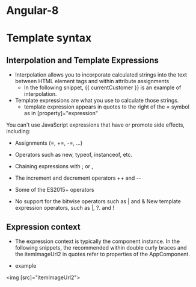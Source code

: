 # Angular-8

# Template syntax

## Interpolation and Template Expressions
 - Interpolation allows you to incorporate calculated strings into the text between HTML element tags and within attribute assignments
   - In the following snippet, {{ currentCustomer }} is an example of interpolation.
 - Template expressions are what you use to calculate those strings.
   - template expression appears in quotes to the right of the = symbol as in [property]="expression"
   
 You can't use JavaScript expressions that have or promote side effects, including:

 - Assignments (=, +=, -=, ...)
- Operators such as new, typeof, instanceof, etc.
- Chaining expressions with ; or ,
- The increment and decrement operators ++ and --
- Some of the ES2015+ operators

- No support for the bitwise operators such as | and &
New template expression operators, such as |, ?. and !

## Expression context
- The expression context is typically the component instance. In the following snippets, the recommended within double curly braces and the itemImageUrl2 in quotes refer to properties of the AppComponent.

- example

<img [src]="itemImageUrl2">

